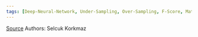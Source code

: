 ```yaml
---
tags: [Deep-Neural-Network, Under-Sampling, Over-Sampling, F-Score, Matthews-Correlation-Coefficient, ROC-Curve]
---
```


[Source](https://doi.org/10.1021/acs.jcim.9b01162)
Authors: Selcuk Korkmaz